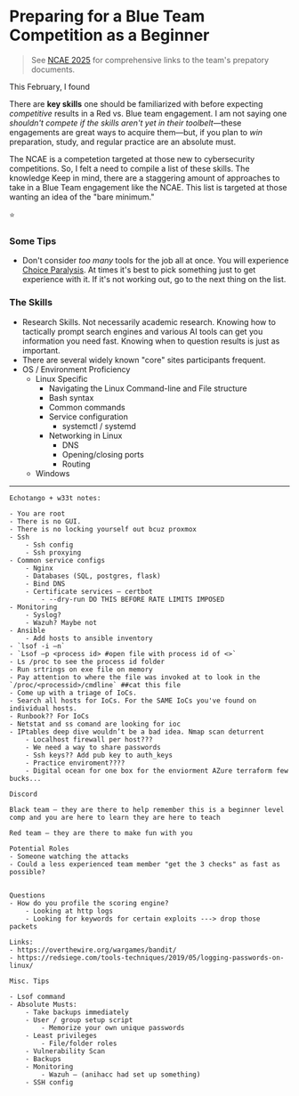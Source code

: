 # Preparing for a Blue Team Competition as a Beginner

> See [NCAE 2025](../NCAE%202025%20Preparation%20🛡️/NCAE%202025.md) for comprehensive links to the team's prepatory documents.

This February, I found 

There are **key skills** one should be familiarized with before expecting *competitive* results in a Red vs. Blue team engagement. I am not saying one *shouldn't compete if the skills aren't yet in their toolbelt*—these engagements are great ways to acquire them—but, if you plan to *win* preparation, study, and regular practice are an absolute must.

The NCAE is a competetion targeted at those new to cybersecurity competitions. So, I felt a need to compile a list of these skills. The knowledge Keep in mind, there are a staggering amount of approaches to take in a Blue Team engagement like the NCAE. This list is targeted at those wanting an idea of the "bare minimum."

⭐ 
### Some Tips
- Don't consider *too many* tools for the job all at once. You will experience [Choice Paralysis](../unsorted/Choice%20Paralysis.md). At times it's best to pick something just to get experience with it. If it's not working out, go to the next thing on the list.


### The Skills
- Research Skills. Not necessarily academic research. Knowing how to tactically prompt search engines and various AI tools can get you information you need fast. Knowing when to question results is just as important.
- There are several widely known "core" sites participants frequent.
- OS / Environment Proficiency
	- Linux Specific
		- Navigating the Linux Command-line and File structure
		- Bash syntax
		- Common commands
		- Service configuration
			- systemctl / systemd
		- Networking in Linux
			- DNS
			- Opening/closing ports
			- Routing
	- Windows 

---

```
Echotango + w33t notes:

- You are root 
- There is no GUI.  
- There is no locking yourself out bcuz proxmox 
- Ssh 
    - Ssh config 
    - Ssh proxying 
- Common service configs 
    - Nginx 
    - Databases (SQL, postgres, flask) 
    - Bind DNS 
    - Certificate services – certbot 
        - --dry-run DO THIS BEFORE RATE LIMITS IMPOSED 
- Monitoring 
    - Syslog? 
    - Wazuh? Maybe not 
- Ansible 
    - Add hosts to ansible inventory 
- `lsof -i –n` 
- `Lsof –p <process id> #open file with process id of <>`
- Ls /proc to see the process id folder 
- Run srtrings on exe file on memory  
- Pay attention to where the file was invoked at to look in the `/proc/<processid>/cmdline` ##cat this file 
- Come up with a triage of IoCs.  
- Search all hosts for IoCs. For the SAME IoCs you've found on individual hosts. 
- Runbook?? For IoCs 
- Netstat and ss comand are looking for ioc 
- IPtables deep dive wouldn’t be a bad idea. Nmap scan deturrent  
    - Localhost firewall per host??? 
    - We need a way to share passwords  
    - Ssh keys?? Add pub key to auth_keys 
    - Practice enviroment???? 
    - Digital ocean for one box for the enviorment AZure terraform few bucks... 

Discord 

Black team – they are there to help remember this is a beginner level comp and you are here to learn they are here to teach  

Red team – they are there to make fun with you   

Potential Roles 
- Someone watching the attacks 
- Could a less experienced team member "get the 3 checks" as fast as possible? 
    

Questions 
- How do you profile the scoring engine? 
    - Looking at http logs 
    - Looking for keywords for certain exploits ---> drop those packets 

Links: 
- https://overthewire.org/wargames/bandit/
- https://redsiege.com/tools-techniques/2019/05/logging-passwords-on-linux/

Misc. Tips 

- Lsof command 
- Absolute Musts: 
    - Take backups immediately 
    - User / group setup script 
        - Memorize your own unique passwords 
    - Least privileges 
        - File/folder roles 
    - Vulnerability Scan 
    - Backups   
    - Monitoring 
        - Wazuh – (anihacc had set up something) 
    - SSH config
```